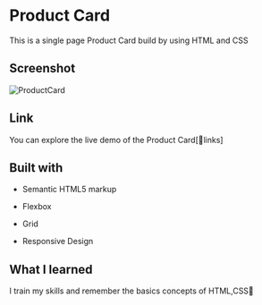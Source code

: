 
# Product Card
This is a single page Product Card build by using HTML and CSS 

## Screenshot
![ProductCard](https://github.com/Vandana915/Product-Card/assets/124566666/325675e4-e559-40fe-a26e-6114ce4b21e1)


## Link

You can explore the live demo of the Product Card[🔗links]


##  Built with
* Semantic HTML5 markup
+ Flexbox
- Grid
* Responsive Design


## What I learned

I train my skills and remember the basics concepts of HTML,CSS🙂
